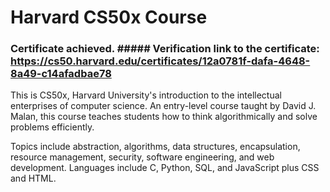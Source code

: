 # Harvard CS50x Course
### Certificate achieved. ##### Verification link to the certificate: https://cs50.harvard.edu/certificates/12a0781f-dafa-4648-8a49-c14afadbae78 

This is CS50x, Harvard University's introduction to the intellectual enterprises of computer science. An entry-level course taught by David J. Malan, this course teaches students how to think algorithmically and solve problems efficiently.

Topics include abstraction, algorithms, data structures, encapsulation, resource management, security, software engineering, and web development. Languages include C, Python, SQL, and JavaScript plus CSS and HTML. 

